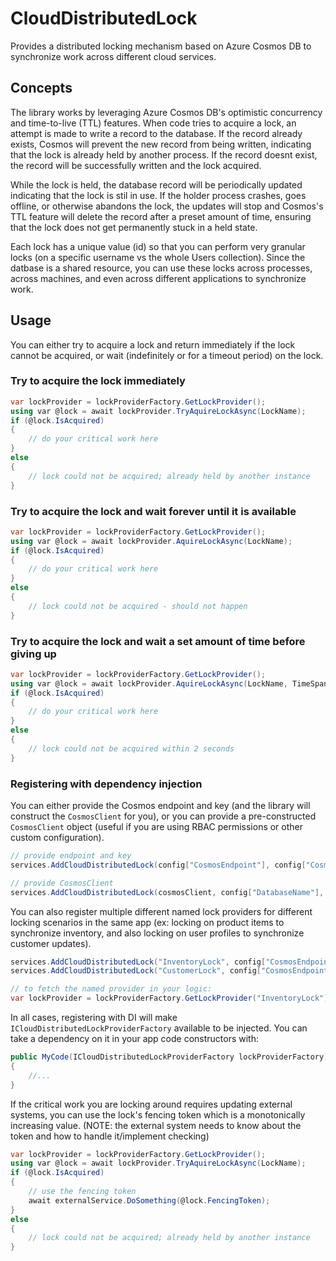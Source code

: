 # CloudDistributedLock
Provides a distributed locking mechanism based on Azure Cosmos DB to synchronize work across different cloud services.

## Concepts

The library works by leveraging Azure Cosmos DB's optimistic concurrency and time-to-live (TTL) features. When code tries to acquire a lock, an attempt is made to write a record to the database. If the record already exists, Cosmos will prevent the new record from being written, indicating that the lock is already held by another process. If the record doesnt exist, the record will be successfully written and the lock acquired.

While the lock is held, the database record will be periodically updated indicating that the lock is stil in use. If the holder process crashes, goes offline, or otherwise abandons the lock, the updates will stop and Cosmos's TTL feature will delete the record after a preset amount of time, ensuring that the lock does not get permanently stuck in a held state.

Each lock has a unique value (id) so that you can perform very granular locks (on a specific username vs the whole Users collection). Since the datbase is a shared resource, you can use these locks across processes, across machines, and even across different applications to synchronize work.

## Usage

You can either try to acquire a lock and return immediately if the lock cannot be acquired, or wait (indefinitely or for a timeout period) on the lock.

### Try to acquire the lock immediately

```csharp
var lockProvider = lockProviderFactory.GetLockProvider();
using var @lock = await lockProvider.TryAquireLockAsync(LockName);
if (@lock.IsAcquired)
{
    // do your critical work here
}
else
{
    // lock could not be acquired; already held by another instance
}
```

### Try to acquire the lock and wait forever until it is available

```csharp
var lockProvider = lockProviderFactory.GetLockProvider();
using var @lock = await lockProvider.AquireLockAsync(LockName);
if (@lock.IsAcquired)
{
    // do your critical work here
}
else
{
    // lock could not be acquired - should not happen
}
```

### Try to acquire the lock and wait a set amount of time before giving up

```csharp
var lockProvider = lockProviderFactory.GetLockProvider();
using var @lock = await lockProvider.AquireLockAsync(LockName, TimeSpan.FromSeconds(2));
if (@lock.IsAcquired)
{
    // do your critical work here
}
else
{
    // lock could not be acquired within 2 seconds
}
```

### Registering with dependency injection

You can either provide the Cosmos endpoint and key (and the library will construct the `CosmosClient` for you), or you can provide a pre-constructed `CosmosClient` object (useful if you are using RBAC permissions or other custom configuration).

```csharp
// provide endpoint and key
services.AddCloudDistributedLock(config["CosmosEndpoint"], config["CosmosKey"], config["DatabaseName"], 5);
```

```csharp
// provide CosmosClient
services.AddCloudDistributedLock(cosmosClient, config["DatabaseName"], 5);
```

You can also register multiple different named lock providers for different locking scenarios in the same app (ex: locking on product items to synchronize inventory, and also locking on user profiles to synchronize customer updates).

```csharp
services.AddCloudDistributedLock("InventoryLock", config["CosmosEndpoint"], config["CosmosKey"], config["DatabaseName"], 5);
services.AddCloudDistributedLock("CustomerLock", config["CosmosEndpoint"], config["CosmosKey"], config["DatabaseName"], 5);

// to fetch the named provider in your logic:
var lockProvider = lockProviderFactory.GetLockProvider("InventoryLock");
```

In all cases, registering with DI will make  `ICloudDistributedLockProviderFactory` available to be injected. You can take a dependency on it in your app code constructors with:

```csharp
public MyCode(ICloudDistributedLockProviderFactory lockProviderFactory) 
{
    //...
}
```

If the critical work you are locking around requires updating external systems, you can use the lock's fencing token which is a monotonically increasing value. (NOTE: the external system needs to know about the token and how to handle it/implement checking)

```csharp
var lockProvider = lockProviderFactory.GetLockProvider();
using var @lock = await lockProvider.TryAquireLockAsync(LockName);
if (@lock.IsAcquired)
{
    // use the fencing token
    await externalService.DoSomething(@lock.FencingToken);
}
else
{
    // lock could not be acquired; already held by another instance
}
```